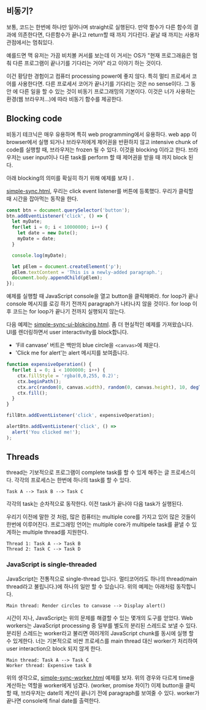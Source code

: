 ## 비동기?
보통, 코드는 한번에 하나만 일어나며 straight로 실행된다. 만약 함수가 다른 함수의 결과에 의존한다면, 다른함수가 끝나고 return할 때 까지 기다린다. 끝날 때 까지는 사용자 관점에서는 멈춰있다.

예를드면 맥 유저는 가끔 비치볼 커서를 보는데 이 거서는 OS가 "현재 프로그래음은 멈춰 다른 프로그램이 끝나기를 기다리는 거야" 라고 이야기 하는 것이다.

이건 황당한 경험이고 컴퓨터 processing power에 좋지 않다. 특히 멀티 프로세서 코어를 사용한다면. 다른 프로세서 코어가 끝나기를 기다리는 것은 no sense이다. 그 동안 에 다른 일을 할 수 있는 것이 비동기 프로그래밍의 기본이다. 이것은 너가 사용하는 환경(웹 브라우저...)에 따라 비동기 함수를 제공한다.

## Blocking code
비동기 테크닉은 매우 유용하며 특히 web programming에서 유용하다. web app 이 browser에서 실행 되거나 브라우저에게 제어권을 반환하지 않고 intensive chunk of code를 실행할 때, 브라우저는 frozen 될 수 있다. 이것을 blocking 이라고 한다. 브라우저는 user input이나 다른 task를 perform 할 때 제어권을 받을 때 까지 block 된다.

아래 blocking의 의미를 확실히 하기 위해 예제를 보자ㅣ.

[simple-sync.html](https://mdn.github.io/learning-area/javascript/asynchronous/introducing/simple-sync.html), 우리는 click event listener를 버튼에 등록했다. 우리가 클릭할 때 시간을 잡아먹는 동작을 한다.

```js
const btn = document.querySelector('button');
btn.addEventListener('click', () => {
  let myDate;
  for(let i = 0; i < 10000000; i++) {
    let date = new Date();
    myDate = date;
  }

  console.log(myDate);

  let pElem = document.createElement('p');
  pElem.textContent = 'This is a newly-added paragraph.';
  document.body.appendChild(pElem);
});
```

예제를 실행할 때 JavaScript console을 열고 button을 클릭해봐라. for loop가 끝나 console 메시지를 로깅 하기 전까지 paragraph가 나타나지 않을 것이다. for loop 이후 코드는 for loop가 끝나기 전까지 실행되지 않는다.

다음 예제는 [simple-sync-ui-blokcing.html](https://mdn.github.io/learning-area/javascript/asynchronous/introducing/simple-sync-ui-blocking.html). 좀 더 현실적인 예제를 가져왔습니다. UI를 렌더링하면서 user interactivity를 block합니다.

- 'Fill canvase' 버트은 백만의 blue circle을 `<canvas>`에 채운다.
- 'Click me for alert'는 alert 메시지를 보여줍니다.

```js
function expensiveOperation() {
  for(let i = 0; i < 1000000; i++) {
    ctx.fillStyle = 'rgba(0,0,255, 0.2)';
    ctx.beginPath();
    ctx.arc(random(0, canvas.width), random(0, canvas.height), 10, degToRad(0), degToRad(360), false);
    ctx.fill();
  }
}

fillBtn.addEventListener('click', expensiveOperation);

alertBtn.addEventListener('click', () =>
  alert('You clicked me!');
);
```

## Threads
thread는 기보적으로 프로그램이 complete task를 할 수 있게 해주는 글 프로세스이다. 각각의 프로세스는 한번에 하나의 task를 할 수 있다.

```
Task A --> Task B --> Task C
```

각각의 task는 순차적으로 동작한다. 이전 task가 끝나야 다음 task가 실행된다.

우리기 이전에 말한 것 처럼, 많은 컴퓨터는 multiple core를 가지고 있어 많은 것들이 한번에 이루어진다. 프로그래밍 언어는 multiple core가 multipele task를 끝낼 수 있게하는 multiple thread를 지원한다.

```
Thread 1: Task A --> Task B
Thread 2: Task C --> Task D
```

### JavaScript is single-threaded
JavaScript는 전통적으로 single-thread 입니다. 멀티코어라도 하나의 thread(main thread라고 불립니다.)에 하나의 일만 할 수 있습니다. 위의 예제는 아래처럼 동작합니다.

```
Main thread: Render circles to canvase --> Display alert()
```

시간이 지나, JavaScript는 위의 문제를 해결할 수 있는 몇개의 도구를 얻었다. Web workers는 JavaScript processing 중 일부를 별도의 분리된 스레드로 보낼 수 있다. 분리된 스레드는 worker라고 불리면 여러개의 JavaScript chunk를 동시에 실행 할 수 있게한다. 너는 기본적으로 비싼 프로세스를 main thread 대신 worker가 처리하여 user interaction으 block 되지 않게 한다.

```
Main thread: Task A --> Task C
Worker thread: Expensive task B
```

위의 생각으로, [simple-sync-worker.html](https://github.com/mdn/learning-area/blob/main/javascript/asynchronous/introducing/simple-sync-worker.html) 예제를 보자. 위의 경우와 다르게 time을 계산하는 역할을 worker에게 넘겼다. (worker, promise 차이?) 이제 button을 클릭할 때, 브라우저는 date의 계산이 끝나기 전에 paragraph를 보여줄 수 있다. worker가 끝나면 console에 final date를 출력한다.
